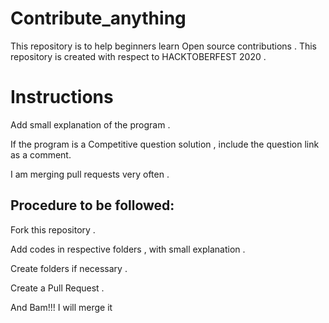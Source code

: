 # Contribute_anything
This repository is to help beginners learn Open source contributions . This repository is created with respect to HACKTOBERFEST 2020 .

# Instructions

Add small explanation of the program .

If the program is a Competitive question solution , include the question link as a comment.

I am merging pull requests very often .

## Procedure to be followed:

Fork this repository .

Add codes in respective folders , with small explanation .

Create folders if necessary .

Create a Pull Request .

And Bam!!! I will merge it
